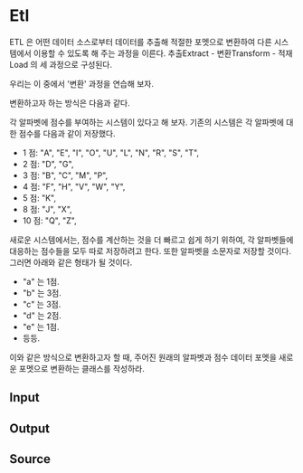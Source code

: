 # Etl

ETL 은 어떤 데이터 소스로부터 데이터를 추출해 적절한 포멧으로 변환하여 다른 시스템에서 이용할 수 있도록 해 주는 과정을 이른다. 추출Extract - 변환Transform - 적재Load 의 세 과정으로 구성된다.

우리는 이 중에서 '변환' 과정을 연습해 보자.

변환하고자 하는 방식은 다음과 같다.

각 알파벳에 점수를 부여하는 시스템이 있다고 해 보자. 기존의 시스템은 각 알파벳에 대한 점수를 다음과 같이 저장했다.

- 1 점: "A", "E", "I", "O", "U", "L", "N", "R", "S", "T",
- 2 점: "D", "G",
- 3 점: "B", "C", "M", "P",
- 4 점: "F", "H", "V", "W", "Y",
- 5 점: "K",
- 8 점: "J", "X",
- 10 점: "Q", "Z",

새로운 시스템에서는, 점수를 계산하는 것을 더 빠르고 쉽게 하기 위하여, 각 알파벳들에 대응하는 점수들을 모두 따로 저장하려고 한다. 또한 알파벳을 소문자로 저장할 것이다. 그러면 아래와 같은 형태가 될 것이다.

- "a" 는 1점.
- "b" 는 3점.
- "c" 는 3점.
- "d" 는 2점.
- "e" 는 1점.
- 등등.

이와 같은 방식으로 변환하고자 할 때, 주어진 원래의 알파벳과 점수 데이터 포멧을 새로운 포멧으로 변환하는 클래스를 작성하라.

## Input 

## Output

## Source
